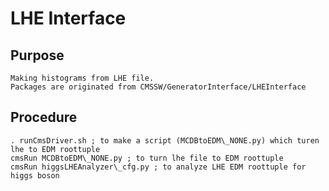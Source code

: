 # LHE Interface 



## Purpose
```
Making histograms from LHE file.
Packages are originated from CMSSW/GeneratorInterface/LHEInterface
```

## Procedure
```
. runCmsDriver.sh ; to make a script (MCDBtoEDM\_NONE.py) which turen lhe to EDM roottuple
cmsRun MCDBtoEDM\_NONE.py ; to turn lhe file to EDM roottuple
cmsRun higgsLHEAnalyzer\_cfg.py ; to analyze LHE EDM roottuple for higgs boson
```

